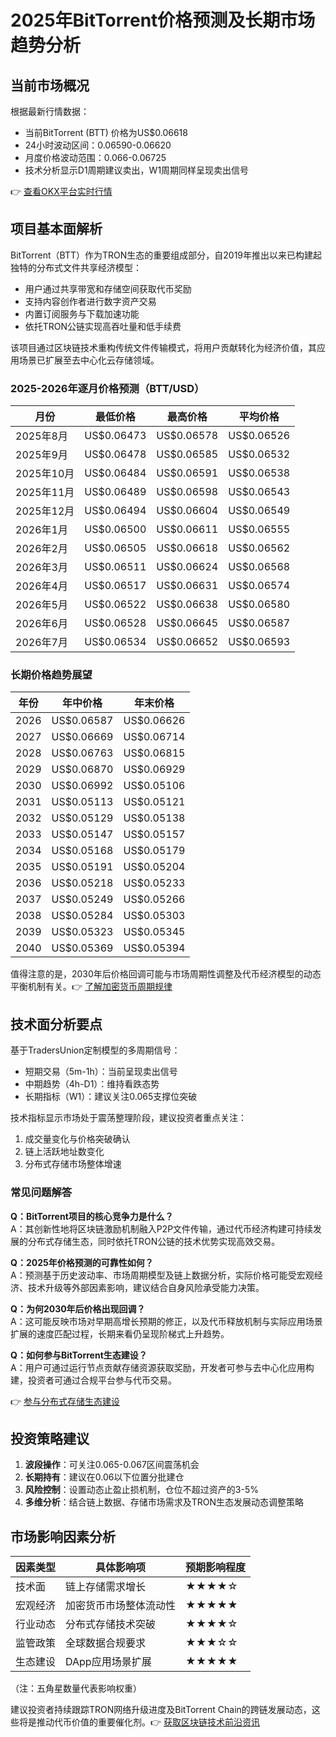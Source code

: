 # 2025年BitTorrent价格预测及长期市场趋势分析

## 当前市场概况

根据最新行情数据：
- 当前BitTorrent (BTT) 价格为US$0.06618
- 24小时波动区间：0.06590-0.06620
- 月度价格波动范围：0.066-0.06725
- 技术分析显示D1周期建议卖出，W1周期同样呈现卖出信号

👉 [查看OKX平台实时行情](https://bit.ly/okx_welcome)

## 项目基本面解析

BitTorrent（BTT）作为TRON生态的重要组成部分，自2019年推出以来已构建起独特的分布式文件共享经济模型：
- 用户通过共享带宽和存储空间获取代币奖励
- 支持内容创作者进行数字资产交易
- 内置订阅服务与下载加速功能
- 依托TRON公链实现高吞吐量和低手续费

该项目通过区块链技术重构传统文件传输模式，将用户贡献转化为经济价值，其应用场景已扩展至去中心化云存储领域。

### 2025-2026年逐月价格预测（BTT/USD）

| 月份       | 最低价格   | 最高价格   | 平均价格   |
|------------|------------|------------|------------|
| 2025年8月  | US$0.06473| US$0.06578| US$0.06526|
| 2025年9月  | US$0.06478| US$0.06585| US$0.06532|
| 2025年10月 | US$0.06484| US$0.06591| US$0.06538|
| 2025年11月 | US$0.06489| US$0.06598| US$0.06543|
| 2025年12月 | US$0.06494| US$0.06604| US$0.06549|
| 2026年1月  | US$0.06500| US$0.06611| US$0.06555|
| 2026年2月  | US$0.06505| US$0.06618| US$0.06562|
| 2026年3月  | US$0.06511| US$0.06624| US$0.06568|
| 2026年4月  | US$0.06517| US$0.06631| US$0.06574|
| 2026年5月  | US$0.06522| US$0.06638| US$0.06580|
| 2026年6月  | US$0.06528| US$0.06645| US$0.06587|
| 2026年7月  | US$0.06534| US$0.06652| US$0.06593|

### 长期价格趋势展望

| 年份 | 年中价格   | 年末价格   |
|------|------------|------------|
| 2026 | US$0.06587 | US$0.06626|
| 2027 | US$0.06669 | US$0.06714|
| 2028 | US$0.06763 | US$0.06815|
| 2029 | US$0.06870 | US$0.06929|
| 2030 | US$0.06992 | US$0.05106|
| 2031 | US$0.05113 | US$0.05121|
| 2032 | US$0.05129 | US$0.05138|
| 2033 | US$0.05147 | US$0.05157|
| 2034 | US$0.05168 | US$0.05179|
| 2035 | US$0.05191 | US$0.05204|
| 2036 | US$0.05218 | US$0.05233|
| 2037 | US$0.05249 | US$0.05266|
| 2038 | US$0.05284 | US$0.05303|
| 2039 | US$0.05323 | US$0.05345|
| 2040 | US$0.05369 | US$0.05394|

值得注意的是，2030年后价格回调可能与市场周期性调整及代币经济模型的动态平衡机制有关。👉 [了解加密货币周期规律](https://bit.ly/okx_welcome)

## 技术面分析要点

基于TradersUnion定制模型的多周期信号：
- 短期交易（5m-1h）：当前呈现卖出信号
- 中期趋势（4h-D1）：维持看跌态势
- 长期指标（W1）：建议关注0.065支撑位突破

技术指标显示市场处于震荡整理阶段，建议投资者重点关注：
1. 成交量变化与价格突破确认
2. 链上活跃地址数变化
3. 分布式存储市场整体增速

### 常见问题解答

**Q：BitTorrent项目的核心竞争力是什么？**  
A：其创新性地将区块链激励机制融入P2P文件传输，通过代币经济构建可持续发展的分布式存储生态，同时依托TRON公链的技术优势实现高效交易。

**Q：2025年价格预测的可靠性如何？**  
A：预测基于历史波动率、市场周期模型及链上数据分析，实际价格可能受宏观经济、技术升级等外部因素影响，建议结合自身风险承受能力决策。

**Q：为何2030年后价格出现回调？**  
A：这可能反映市场对早期高增长预期的修正，以及代币释放机制与实际应用场景扩展的速度匹配过程，长期来看仍呈现阶梯式上升趋势。

**Q：如何参与BitTorrent生态建设？**  
A：用户可通过运行节点贡献存储资源获取奖励，开发者可参与去中心化应用构建，投资者可通过合规平台参与代币交易。

👉 [参与分布式存储生态建设](https://bit.ly/okx_welcome)

## 投资策略建议

1. **波段操作**：可关注0.065-0.067区间震荡机会
2. **长期持有**：建议在0.06以下位置分批建仓
3. **风险控制**：设置动态止盈止损机制，仓位不超过资产的3-5%
4. **多维分析**：结合链上数据、存储市场需求及TRON生态发展动态调整策略

## 市场影响因素分析

| 因素类型   | 具体影响项                  | 预期影响程度 |
|------------|---------------------------|--------------|
| 技术面     | 链上存储需求增长            | ★★★★☆        |
| 宏观经济   | 加密货币市场整体流动性      | ★★★★★        |
| 行业动态   | 分布式存储技术突破          | ★★★★☆        |
| 监管政策   | 全球数据合规要求            | ★★★☆☆        |
| 生态建设   | DApp应用场景扩展            | ★★★★★        |

（注：五角星数量代表影响权重）

建议投资者持续跟踪TRON网络升级进度及BitTorrent Chain的跨链发展动态，这些将是推动代币价值的重要催化剂。👉 [获取区块链技术前沿资讯](https://bit.ly/okx_welcome)